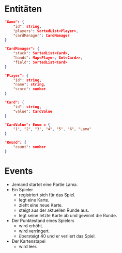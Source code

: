 
# Entitäten
```json
"Game": {
    "id": string,
    "players": SortedList<Player>,
    "cardManager": CardManager
}

"CardManager": {
    "stack": SortedList<Card>,
    "hands": Map<Player, Set<Card>>,
    "field": SortedList<Card>
}

"Player": {
    "id": string,
    "name": string,
    "score": number
}

"Card": {
    "id": string,
    "value": CardValue
}

"CardValue": Enum = {
    "1", "2", "3", "4", "5", "6", "Lama"
}

"Round": {
    "count": number
}
```


# Events
+ Jemand startet eine Partie Lama.
+ Ein Spieler 
    - registriert sich für das Spiel.
    - legt eine Karte.
    - zieht eine neue Karte.
    - steigt aus der aktuellen Runde aus.
    - legt seine letzte Karte ab und gewinnt die Runde.
+ Der Punktestand eines Spielers
    - wird erhöht.
    - wird verringert.
    - übersteigt 40 und er verliert das Spiel.
+ Der Kartenstapel
    - wird leer.

